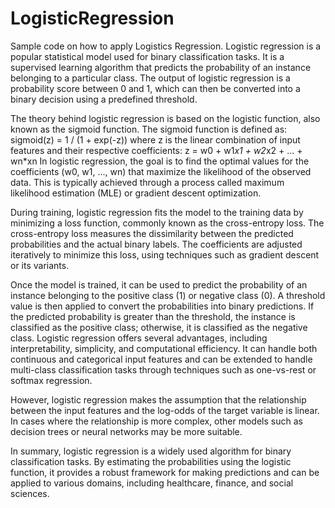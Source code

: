# LogisticRegression
Sample code on how to apply Logistics Regression.
Logistic regression is a popular statistical model used for binary classification tasks. It is a supervised learning algorithm that predicts the probability of an instance belonging to a particular class. The output of logistic regression is a probability score between 0 and 1, which can then be converted into a binary decision using a predefined threshold.

The theory behind logistic regression is based on the logistic function, also known as the sigmoid function. The sigmoid function is defined as:
    sigmoid(z) = 1 / (1 + exp(-z))
where z is the linear combination of input features and their respective coefficients:
       z = w0 + w1*x1 + w2*x2 + ... + wn*xn
In logistic regression, the goal is to find the optimal values for the coefficients (w0, w1, ..., wn) that maximize the likelihood of the observed data. This is typically achieved through a process called maximum likelihood estimation (MLE) or gradient descent optimization.

During training, logistic regression fits the model to the training data by minimizing a loss function, commonly known as the cross-entropy loss. The cross-entropy loss measures the dissimilarity between the predicted probabilities and the actual binary labels. The coefficients are adjusted iteratively to minimize this loss, using techniques such as gradient descent or its variants.

Once the model is trained, it can be used to predict the probability of an instance belonging to the positive class (1) or negative class (0). A threshold value is then applied to convert the probabilities into binary predictions. If the predicted probability is greater than the threshold, the instance is classified as the positive class; otherwise, it is classified as the negative class.
Logistic regression offers several advantages, including interpretability, simplicity, and computational efficiency. It can handle both continuous and categorical input features and can be extended to handle multi-class classification tasks through techniques such as one-vs-rest or softmax regression.

However, logistic regression makes the assumption that the relationship between the input features and the log-odds of the target variable is linear. In cases where the relationship is more complex, other models such as decision trees or neural networks may be more suitable.

In summary, logistic regression is a widely used algorithm for binary classification tasks. By estimating the probabilities using the logistic function, it provides a robust framework for making predictions and can be applied to various domains, including healthcare, finance, and social sciences.




